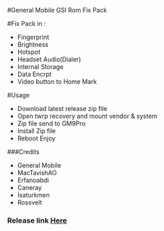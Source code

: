 #General Mobile GSI Rom Fix Pack

#Fix Pack in :
- Fingerprint
- Brightness
- Hotspot
- Headset Audio(Dialer)
- Internal Storage
- Data Encrpt
- Video button to Home Mark

#Usage
 - Download latest release zip file
 - Open twrp recovery and mount vendor & system
 - Zip file send to GM9Pro
 - Install Zip file
 - Reboot Enjoy

 ###Credits
- General Mobile
- MacTavishAO
- Erfanoabdi
- Caneray
- İsaturkmen
- Rossvelt

### Release link [Here](https://github.com/zenlty/fixpack_gm9pro_sprout/releases/)
